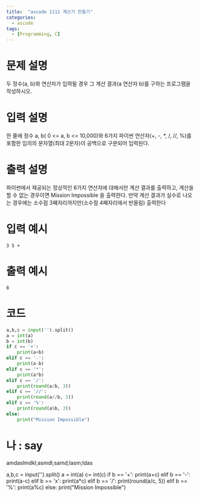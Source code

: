 ```yaml
---
title:  "ascode 1111 계산기 만들기"
categories:
  - ascode
tags:
  - [Programming, C]
---
```


# 문제 설명
두 정수(a, b)와 연산자가 입력될 경우 그 계산 결과(a 연산자 b)를 구하는 프로그램을 작성하시오. 
# 입력 설명
한 줄에 정수 a, b( 0 <= a, b <= 10,000)와 6가지 파이썬 연산자(+, -, *, /, //, %)를 포함한 임의의 문자열(최대 2문자)이 공백으로 구분되어 입력된다.
# 출력 설명
파이썬에서 제공되는 정상적인 6가지 연산자에 대해서만 계산 결과를 출력하고, 계산을 할 수 없는 경우이면 Mission Impossible 을 출력한다. 만약 계산 결과가 실수로 나오는 경우에는 소수점 3째자리까지만(소수점 4째자리에서 반올림) 출력한다
# 입력 예시
```
3 5 +
```
# 출력 예시
```  
8
```
# 코드

```py
a,b,c = input('').split()
a = int(a)
b = int(b)
if c == '+':
    print(a+b)
elif c == '-':
    print(a-b)
elif c == '*':
    print(a*b)
elif c == '/':
    print(round(a/b, 3))
elif c == '//':
    print(round(a//b, 3))
elif c == '%':
    print(round(a%b, 3))
else:
    print("Mission Impossible")

```

# 나 : say
amdaslmdkl;asmdl;samd;lasm;ldas


a,b,c = input('').split()
a = int(a)
c= int(c)
if b == '+':
    print(a+c)
elif b == '-':
    print(a-c)
elif b == 'x':
    print(a*c)
elif b == '/':
    print(round(a/c, 5))
elif b == '%':
    print(a%c)
else:
    print("Mission Impossible")